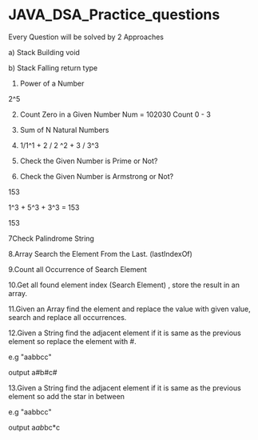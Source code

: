 # JAVA_DSA_Practice_questions

Every Question will be solved by 2 Approaches

a) Stack Building void 

b) Stack Falling return type


1. Power of a Number

2^5



2. Count Zero in a Given Number
  Num = 102030
  Count 0 - 3

3. Sum of N Natural Numbers

4. 1/1^1 + 2 / 2 ^2 + 3 / 3^3 

5. Check the Given Number is Prime or Not?

6. Check the Given Number is Armstrong or Not?

153

1^3 + 5^3 + 3^3 = 153

153

7Check Palindrome String

8.Array Search the Element From the Last. (lastIndexOf)

9.Count all Occurrence of Search Element 

10.Get all found element index (Search Element) , store the result in an array.

11.Given an Array find the element and replace the value with given value, search and replace all occurrences.

12.Given a String find the adjacent element if it is same as the previous element so replace the element with #.

e.g "aabbcc" 

output a#b#c#

13.Given a String find the adjacent element if it is same as the previous element so add the star in between

e.g "aabbcc"

output a*ab*bc*c
